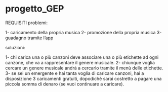 # progetto_GEP
REQUISITI
problemi:

1- caricamento della propria musica
2- promozione della propria musica
3- guadagno tramite l’app

soluzioni:

1- chi carica una o più canzoni deve associare una o più etichette ad ogni canzone, che va a rappresentare il genere musicale.
2- chiunque voglia cercare un genere musicale andrà a cercarlo tramite il menù delle etichette.
3- se sei un emergente e hai tanta voglia di caricare canzoni, hai a disposizione 3 caricamenti gratuiti, dopodichè sarai costretto a pagare una piccola somma di denaro (se vuoi continuare a caricare).
